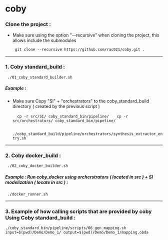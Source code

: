 
# coby

### Clone the project :

-  Make sure using the option "--recursive" when cloning the project, this allows include the submodules

   `  git clone --recursive https://github.com/rac021/coby.git . `
  
----------------------------------------------------------------------------------

### 1. Coby standard_build :

   `  ./01_coby_standard_builder.sh `
   
#####   Example :

-  Make sure Copy "SI" + "orchestrators" to the coby_standard_build directory ( created by the previous script )

   `   cp -r src/SI/ coby_standard_bin/pipeline/ `
   `   cp -r src/orchestrators/ coby_standard_bin/pipeline/`
   
   
   `  ./coby_standard_build/pipeline/orchestrators/synthesis_extractor_entry.sh `
   
----------------------------------------------------------------------------------

### 2. Coby docker_build :

   `  ./02_coby_docker_builder.sh `
   
#####   Example : Run coby_docker using orcherstrators ( located in src ) + SI modelization ( locate in src ) :
  
   `  ./docker_runner.sh `
   
----------------------------------------------------------------------------------

### 3. Example of how calling scripts that are provided by coby Using Coby standard_build :

   ` ./coby_standard_bin/pipeline/scripts/06_gen_mapping.sh input=$(pwd)/Demo/Demo_1/ output=$(pwd)/Demo/Demo_1/mapping.obda `
   
   
